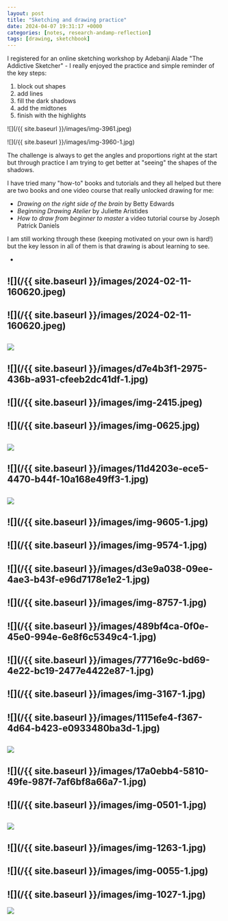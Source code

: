 ```yaml
---
layout: post
title: "Sketching and drawing practice"
date: 2024-04-07 19:31:17 +0000
categories: [notes, research-andamp-reflection]
tags: [drawing, sketchbook]
---
```


I registered for an online sketching workshop by Adebanji Alade "The Addictive Sketcher" - I really enjoyed the practice and simple reminder of the key steps:


1. block out shapes
2. add lines
3. fill the dark shadows
4. add the midtones
5. finish with the highlights


![](/{{ site.baseurl }}/images/img-3961.jpeg)

![](/{{ site.baseurl }}/images/img-3960-1.jpg)


The challenge is always to get the angles and proportions right at the start but through practice I am trying to get better at "seeing" the shapes of the shadows.



I have tried many "how-to" books and tutorials and they all helped but there are two books and one video course that really unlocked drawing for me:


- _Drawing on the right side of the brain_ by Betty Edwards
- _Beginning Drawing Atelier_ by Juliette Aristides
- _How to draw from beginner to master_ a video tutorial course by Joseph Patrick Daniels 



I am still working through these (keeping motivated on your own is hard!) but the key lesson in all of them is that drawing is about learning to see.





- 
![](/{{ site.baseurl }}/images/2024-02-11-160620.jpeg)
- 
![](/{{ site.baseurl }}/images/2024-02-11-160620.jpeg)
- 
![](https://spaces.oca.ac.uk/gaellelog/wp-content/uploads/sites/5355/2024/04/img_3147.jpg)
- 
![](/{{ site.baseurl }}/images/d7e4b3f1-2975-436b-a931-cfeeb2dc41df-1.jpg)
- 
![](/{{ site.baseurl }}/images/img-2415.jpeg)
- 
![](/{{ site.baseurl }}/images/img-0625.jpg)
- 
![](https://spaces.oca.ac.uk/gaellelog/wp-content/uploads/sites/5355/2024/04/img_0626.jpg)
- 
![](/{{ site.baseurl }}/images/11d4203e-ece5-4470-b44f-10a168e49ff3-1.jpg)
- 
![](https://spaces.oca.ac.uk/gaellelog/wp-content/uploads/sites/5355/2024/04/img_0522.jpg)
- 
![](/{{ site.baseurl }}/images/img-9605-1.jpg)
- 
![](/{{ site.baseurl }}/images/img-9574-1.jpg)
- 
![](/{{ site.baseurl }}/images/d3e9a038-09ee-4ae3-b43f-e96d7178e1e2-1.jpg)
- 
![](/{{ site.baseurl }}/images/img-8757-1.jpg)
- 
![](/{{ site.baseurl }}/images/489bf4ca-0f0e-45e0-994e-6e8f6c5349c4-1.jpg)
- 
![](/{{ site.baseurl }}/images/77716e9c-bd69-4e22-bc19-2477e4422e87-1.jpg)
- 
![](/{{ site.baseurl }}/images/img-3167-1.jpg)
- 
![](/{{ site.baseurl }}/images/1115efe4-f367-4d64-b423-e0933480ba3d-1.jpg)
- 
![](https://spaces.oca.ac.uk/gaellelog/wp-content/uploads/sites/5355/2024/04/img_3972.jpg)
- 
![](/{{ site.baseurl }}/images/17a0ebb4-5810-49fe-987f-7af6bf8a66a7-1.jpg)
- 
![](/{{ site.baseurl }}/images/img-0501-1.jpg)
- 
![](https://spaces.oca.ac.uk/gaellelog/wp-content/uploads/sites/5355/2024/04/img_1316-1-1024x1024.jpg)
- 
![](/{{ site.baseurl }}/images/img-1263-1.jpg)
- 
![](/{{ site.baseurl }}/images/img-0055-1.jpg)
- 
![](/{{ site.baseurl }}/images/img-1027-1.jpg)
- 
![](https://spaces.oca.ac.uk/gaellelog/wp-content/uploads/sites/5355/2024/04/d42e578d-3e48-441b-b6b6-fbee3f7b1bd3-425dcbc8-e3dd-4ce9-ae69-e41b4ccb8c69-1-1024x769.jpg)



